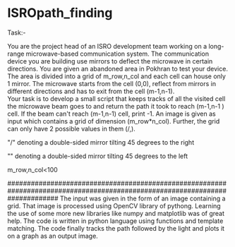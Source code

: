 # ISROpath_finding
Task:-

You are the project head of an ISRO development team working on a long-range microwave-based communication system. 
The communication device you are building use mirrors to deflect the microwave in certain directions. 
You are given an abandoned area in Pokhran to test your device. 
The area is divided into a grid of m_row,n_col and each cell can house only 1 mirror. 
The microwave starts from the cell (0,0), reflect from mirrors in different directions
and has to exit from the cell (m-1,n-1).  
Your task is to develop a small script that keeps tracks of all the visited cell 
the microwave beam goes to and return the path it took to reach (m-1,n-1 ) cell. 
If the beam can't reach (m-1,n-1) cell, print -1. 
An image is given as input which contains a grid of dimension  (m_row*n_col). 
Further, the grid can only have 2 possible values in them  (/,\). 

"/" denoting a double-sided mirror tilting 45 degrees to the right 

"\" denoting a double-sided mirror tilting 45 degrees to the left

m_row,n_col<100

#############################################################################################################################
The input was given in the form of an image containing a grid.
That image is processed using OpenCV library of pythong.
Learning the use of some more new libraries like numpy and matplotlib was of great help.
The code is written in python language using functions and template matching.
The code finally tracks the path followed by the light and plots it on a graph as an output image.
